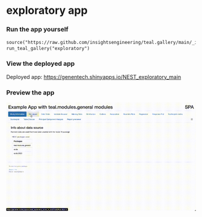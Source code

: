 
<!-- Generated by app_readme_template.Rmd and generate_app_readme.R: do not edit by hand-->

# exploratory app

### Run the app yourself

    source("https://raw.github.com/insightsengineering/teal.gallery/main/_internal/utils/sourceme.R")
    run_teal_gallery("exploratory")

### View the deployed app

Deployed app: <https://genentech.shinyapps.io/NEST_exploratory_main>

### Preview the app

![](assets/img/exploratory.gif)<!-- -->
